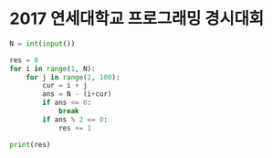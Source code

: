 # 2017 연세대학교 프로그래밍 경시대회

```python
N = int(input())

res = 0
for i in range(1, N):
    for j in range(2, 100):
        cur = i + j
        ans = N - (i+cur)
        if ans <= 0:
            break
        if ans % 2 == 0:
            res += 1

print(res)
```
